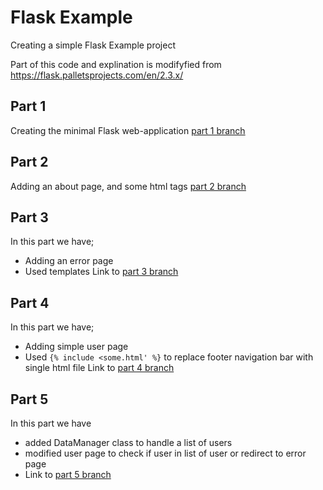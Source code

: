 # Flask Example
Creating a simple Flask Example project

Part of this code and explination is modifyfied from https://flask.palletsprojects.com/en/2.3.x/

## Part 1
Creating the minimal Flask web-application [part 1 branch](https://github.com/stealthness/flask-example/tree/part1-minimal-application)

## Part 2
Adding an about page, and some html tags [part 2 branch](https://github.com/stealthness/flask-example/tree/part2-minimal-application)

## Part 3
In this part we have;
- Adding an error page
- Used templates 
Link to [part 3 branch](https://github.com/stealthness/flask-example/tree/part3-basic-template-application)

## Part 4
In this part we have;
- Adding simple user page
- Used `{% include <some.html' %}` to replace footer navigation bar with single html file
Link to [part 4 branch](https://github.com/stealthness/flask-example/tree/part4-basic-template-application)

## Part 5
In this part we have
- added DataManager class to handle a list of users
- modified user page to check if user in list of user or redirect to error page
- Link to [part 5 branch](https://github.com/stealthness/flask-example/tree/part5-basic-template-application)
